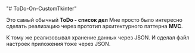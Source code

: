 "# ToDo-On-CustomTkinter" 

Это самый обычный **ToDo - список дел**
Мне просто было интересно сделать реализацию через прототип архитектурного паттерна **MVC**.

К тому же реализовывал хранение данных через JSON.
И сделал файл настроек приложения тоже через JSON.